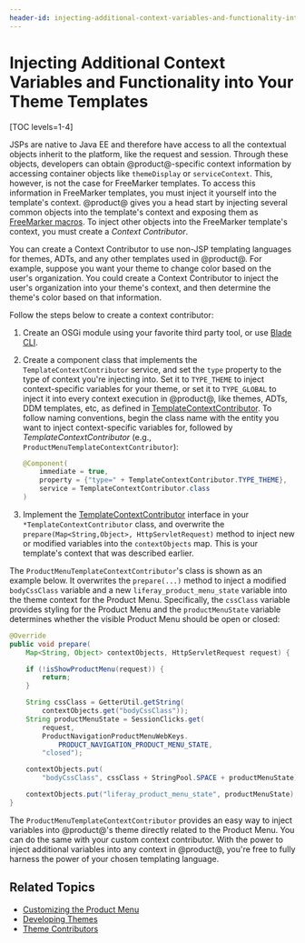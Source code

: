 ```yaml
---
header-id: injecting-additional-context-variables-and-functionality-into-your-theme-te
---
```


# Injecting Additional Context Variables and Functionality into Your Theme Templates

[TOC levels=1-4]

JSPs are native to Java EE and therefore have access to all the contextual 
objects inherit to the platform, like the request and session. Through these 
objects, developers can obtain @product@-specific context information by 
accessing container objects like `themeDisplay` or `serviceContext`. This, 
however, is not the case for FreeMarker templates. To access this information in 
FreeMarker templates, you must inject it yourself into the template's context. 
@product@ gives you a head start by injecting several common objects into the 
template's context and exposing them as 
[FreeMarker macros](/developer/frameworks/-/knowledge_base/7-2/product-freemarker-macros). 
To inject other objects into the FreeMarker template's context, you must create 
a *Context Contributor*. 

You can create a Context Contributor to use non-JSP templating languages for 
themes, ADTs, and any other templates used in @product@. For example, suppose 
you want your theme to change color based on the user's organization. You could 
create a Context Contributor to inject the user's organization into your theme's 
context, and then determine the theme's color based on that information. 

Follow the steps below to create a context contributor:

1.  Create an OSGi module using your favorite third party tool, or use 
    [Blade CLI](/developer/reference/-/knowledge_base/7-2/blade-cli).

2.  Create a component class that implements the `TemplateContextContributor` 
    service, and set the `type` property to the type of context you're injecting 
    into. Set it to `TYPE_THEME` to inject context-specific variables for your 
    theme, or set it to `TYPE_GLOBAL` to inject it into every context execution 
    in @product@, like themes, ADTs, DDM templates, etc, as defined in 
    [TemplateContextContributor](@platform-ref@/7.2-latest/javadocs/portal-kernel/com/liferay/portal/kernel/template/TemplateContextContributor.html). 
    To follow naming conventions, begin the class name with the entity you want 
    to inject context-specific variables for, followed by 
    *TemplateContextContributor* (e.g., `ProductMenuTemplateContextContributor`):

    ```java
    @Component(
        immediate = true,
        property = {"type=" + TemplateContextContributor.TYPE_THEME},
        service = TemplateContextContributor.class
    )
    ```

3.  Implement the 
    [TemplateContextContributor](@platform-ref@/7.2-latest/javadocs/portal-kernel/com/liferay/portal/kernel/template/TemplateContextContributor.html) 
    interface in your `*TemplateContextContributor` class, and overwrite the 
    `prepare(Map<String,Object>, HttpServletRequest)` method to inject new or 
    modified variables into the `contextObjects` map. This is your template's 
    context that was described earlier. 

The `ProductMenuTemplateContextContributor`'s class is shown as an example 
below. It overwrites the `prepare(...)` method to inject a modified 
`bodyCssClass` variable and a new `liferay_product_menu_state` variable into the 
theme context for the Product Menu. Specifically, the `cssClass` variable 
provides styling for the Product Menu and the `productMenuState` variable 
determines whether the visible Product Menu should be open or closed:

```java
@Override
public void prepare(
    Map<String, Object> contextObjects, HttpServletRequest request) {

    if (!isShowProductMenu(request)) {
        return;
    }

    String cssClass = GetterUtil.getString(
        contextObjects.get("bodyCssClass"));
    String productMenuState = SessionClicks.get(
        request,
        ProductNavigationProductMenuWebKeys.
            PRODUCT_NAVIGATION_PRODUCT_MENU_STATE,
        "closed");

    contextObjects.put(
        "bodyCssClass", cssClass + StringPool.SPACE + productMenuState);

    contextObjects.put("liferay_product_menu_state", productMenuState);
}
```

The `ProductMenuTemplateContextContributor` provides an easy way to inject 
variables into @product@'s theme directly related to the Product Menu. You can 
do the same with your custom context contributor. With the power to inject 
additional variables into any context in @product@, you're free to fully harness 
the power of your chosen templating language. 

## Related Topics

- [Customizing the Product Menu](/developer/frameworks/-/knowledge_base/7-2/customizing-the-product-menu)
- [Developing Themes](/developer/frameworks/-/knowledge_base/7-2/developing-themes)
- [Theme Contributors](/developer/frameworks/-/knowledge_base/7-2/packaging-independent-ui-resources-for-your-site)
